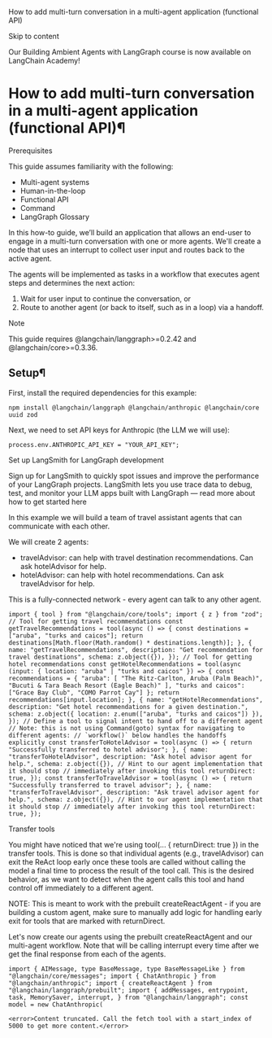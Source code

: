 How to add multi-turn conversation in a multi-agent application (functional API)

Skip to content

Our Building Ambient Agents with LangGraph course is now available on LangChain Academy!

# How to add multi-turn conversation in a multi-agent application (functional API)¶

Prerequisites

This guide assumes familiarity with the following:

* Multi-agent systems
* Human-in-the-loop
* Functional API
* Command
* LangGraph Glossary

In this how-to guide, we’ll build an application that allows an end-user to engage in a multi-turn conversation with one or more agents. We'll create a node that uses an interrupt to collect user input and routes back to the active agent.

The agents will be implemented as tasks in a workflow that executes agent steps and determines the next action:

1. Wait for user input to continue the conversation, or
2. Route to another agent (or back to itself, such as in a loop) via a handoff.

Note

This guide requires @langchain/langgraph>=0.2.42 and @langchain/core>=0.3.36.

## Setup¶

First, install the required dependencies for this example:

```
npm install @langchain/langgraph @langchain/anthropic @langchain/core uuid zod
```

Next, we need to set API keys for Anthropic (the LLM we will use):

```
process.env.ANTHROPIC_API_KEY = "YOUR_API_KEY";
```

Set up LangSmith for LangGraph development

Sign up for LangSmith to quickly spot issues and improve the performance of your LangGraph projects. LangSmith lets you use trace data to debug, test, and monitor your LLM apps built with LangGraph — read more about how to get started here

In this example we will build a team of travel assistant agents that can communicate with each other.

We will create 2 agents:

* travelAdvisor: can help with travel destination recommendations. Can ask hotelAdvisor for help.
* hotelAdvisor: can help with hotel recommendations. Can ask travelAdvisor for help.

This is a fully-connected network - every agent can talk to any other agent.

```
import { tool } from "@langchain/core/tools"; import { z } from "zod"; // Tool for getting travel recommendations const getTravelRecommendations = tool(async () => { const destinations = ["aruba", "turks and caicos"]; return destinations[Math.floor(Math.random() * destinations.length)]; }, { name: "getTravelRecommendations", description: "Get recommendation for travel destinations", schema: z.object({}), }); // Tool for getting hotel recommendations const getHotelRecommendations = tool(async (input: { location: "aruba" | "turks and caicos" }) => { const recommendations = { "aruba": [ "The Ritz-Carlton, Aruba (Palm Beach)", "Bucuti & Tara Beach Resort (Eagle Beach)" ], "turks and caicos": ["Grace Bay Club", "COMO Parrot Cay"] }; return recommendations[input.location]; }, { name: "getHotelRecommendations", description: "Get hotel recommendations for a given destination.", schema: z.object({ location: z.enum(["aruba", "turks and caicos"]) }), }); // Define a tool to signal intent to hand off to a different agent // Note: this is not using Command(goto) syntax for navigating to different agents: // `workflow()` below handles the handoffs explicitly const transferToHotelAdvisor = tool(async () => { return "Successfully transferred to hotel advisor"; }, { name: "transferToHotelAdvisor", description: "Ask hotel advisor agent for help.", schema: z.object({}), // Hint to our agent implementation that it should stop // immediately after invoking this tool returnDirect: true, }); const transferToTravelAdvisor = tool(async () => { return "Successfully transferred to travel advisor"; }, { name: "transferToTravelAdvisor", description: "Ask travel advisor agent for help.", schema: z.object({}), // Hint to our agent implementation that it should stop // immediately after invoking this tool returnDirect: true, });
```

Transfer tools

You might have noticed that we're using tool(... { returnDirect: true }) in the transfer tools. This is done so that individual agents (e.g., travelAdvisor) can exit the ReAct loop early once these tools are called without calling the model a final time to process the result of the tool call. This is the desired behavior, as we want to detect when the agent calls this tool and hand control off immediately to a different agent.

NOTE: This is meant to work with the prebuilt createReactAgent - if you are building a custom agent, make sure to manually add logic for handling early exit for tools that are marked with returnDirect.

Let's now create our agents using the prebuilt createReactAgent and our multi-agent workflow. Note that will be calling interrupt every time after we get the final response from each of the agents.

```
import { AIMessage, type BaseMessage, type BaseMessageLike } from "@langchain/core/messages"; import { ChatAnthropic } from "@langchain/anthropic"; import { createReactAgent } from "@langchain/langgraph/prebuilt"; import { addMessages, entrypoint, task, MemorySaver, interrupt, } from "@langchain/langgraph"; const model = new ChatAnthropic(

<error>Content truncated. Call the fetch tool with a start_index of 5000 to get more content.</error>